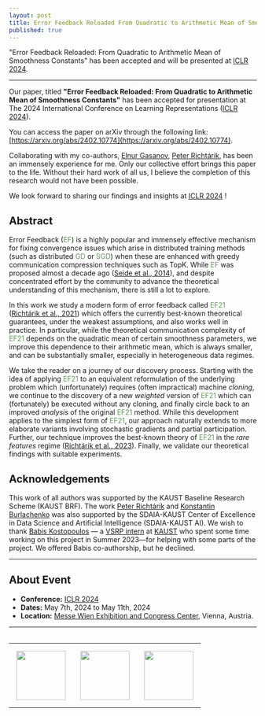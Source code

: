 ```yaml
---
layout: post
title: Error Feedback Reloaded From Quadratic to Arithmetic Mean of Smoothness Constants at ICLR 2024.
published: true
---
```


"Error Feedback Reloaded: From Quadratic to Arithmetic Mean of Smoothness Constants" has been accepted and will be presented at [ICLR 2024](https://iclr.cc/).

---

Our paper, titled **"Error Feedback Reloaded: From Quadratic to Arithmetic Mean of Smoothness Constants"** has been accepted for presentation at The 2024 International Conference on Learning Representations ([ICLR 2024](https://iclr.cc/Conferences/2024/Dates)).

You can access the paper on arXiv through the following link: [https://arxiv.org/abs/2402.10774](https://arxiv.org/abs/2402.10774).

Collaborating with my co-authors, [Elnur Gasanov](https://elnurgasanov.com/), [Peter Richtárik](https://richtarik.org/), has been an immensely experience for me.
Only our collective effort brings this paper to the life. Without their hard work of all us, I believe the completion of this research would not have been possible.

We look forward to sharing our findings and insights at [ICLR 2024](https://iclr.cc/) !

## Abstract

Error Feedback (<span style="color:rgb(99,153,89)">EF</span>) is a highly popular and immensely effective mechanism for fixing convergence issues which arise in distributed training 
methods (such as distributed <span style="color:rgb(99,153,89)">GD</span> or <span style="color:rgb(99,153,89)">SGD</span>) when these are enhanced with greedy communication compression techniques such as TopK. 
While <span style="color:rgb(99,153,89)">EF</span> was proposed almost a decade ago ([Seide et al., 2014](https://www.microsoft.com/en-us/research/wp-content/uploads/2016/02/IS140694.pdf)), and despite concentrated effort by the community to advance the theoretical 
understanding of this mechanism, there is still a lot to explore. 

In this work we study a modern form of error feedback called <span style="color:rgb(99,153,89)">EF21</span> ([Richtárik et al., 2021](https://proceedings.neurips.cc/paper/2021/file/231141b34c82aa95e48810a9d1b33a79-Paper.pdf)) which offers the currently best-known theoretical guarantees, 
under the weakest assumptions, and also works well in practice. In particular, while the theoretical communication complexity of <span style="color:rgb(99,153,89)">EF21</span> depends on the 
quadratic mean of certain smoothness parameters, we improve this dependence to their arithmetic mean, which is always smaller, and can be substantially 
smaller, especially in heterogeneous data regimes. 

We take the reader on a journey of our discovery process. Starting with the idea of applying <span style="color:rgb(99,153,89)">EF21</span> to an equivalent reformulation of the underlying problem
which (unfortunately) requires (often impractical) machine *cloning*, we continue to the discovery of a new *weighted* version of <span style="color:rgb(99,153,89)">EF21</span> 
which can (fortunately) be executed without any cloning, and finally circle back to an improved *analysis* of the original <span style="color:rgb(99,153,89)">EF21</span> method. 
While this development applies to the simplest form of <span style="color:rgb(99,153,89)">EF21</span>, our approach naturally extends to more elaborate variants involving stochastic gradients and 
partial participation. Further, our technique improves the best-known theory of <span style="color:rgb(99,153,89)">EF21</span> in the *rare features* regime ([Richtárik et al., 2023](https://arxiv.org/abs/2305.15264)). Finally, we validate our theoretical findings with suitable experiments.

## Acknowledgements

This work of all authors was supported by the KAUST Baseline Research Scheme (KAUST BRF). The work [Peter Richtárik](https://richtarik.org/) and [Konstantin Burlachenko](https://burlachenkok.github.io/) was also supported by the SDAIA-KAUST Center of Excellence in Data Science and Artificial Intelligence (SDAIA-KAUST AI). We wish to thank [Babis Kostopoulos](https://www.linkedin.com/in/babis-kostopoulos-2b7114183/) — a [VSRP intern](https://vsrp.kaust.edu.sa/) at [KAUST](https://www.kaust.edu.sa/en/) who spent some time working on this project in Summer 2023—for helping with some parts of the project. We offered Babis co-authorship, but he declined.

---

## About Event

* **Conference:** [ICLR 2024](https://iclr.cc/)
* **Dates:** May 7th, 2024 to May 11th, 2024
* **Location:** [Messe Wien Exhibition and Congress Center](https://www.messecongress.at/lage/?lang=en), Vienna, Austria.

---

<table style="text-align:center;">
<tr>
<table>
<tr>
<td style="padding: 15px"> <img height="100px" src="https://burlachenkok.github.io/materials/KAUST-logo.svg"/> </td>
<td style="padding: 15px"> <img height="100px" src="https://burlachenkok.github.io/materials/SDAIA-Logo-2.svg"/> </td>
<td style="padding: 15px"> <img height="100px" src="https://burlachenkok.github.io/materials/ICLR_Logo.svg"/> </td>
</tr>
</table>
